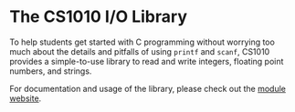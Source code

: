 # The CS1010 I/O Library

To help students get started with C programming without worrying too much about the details and pitfalls of using `printf` and `scanf`, CS1010 provides a simple-to-use library to read and write integers, floating point numbers, and strings.

For documentation and usage of the library, please check out the [module website](https://nus-cs1010.github.io/1819-s1/library/index.html).
